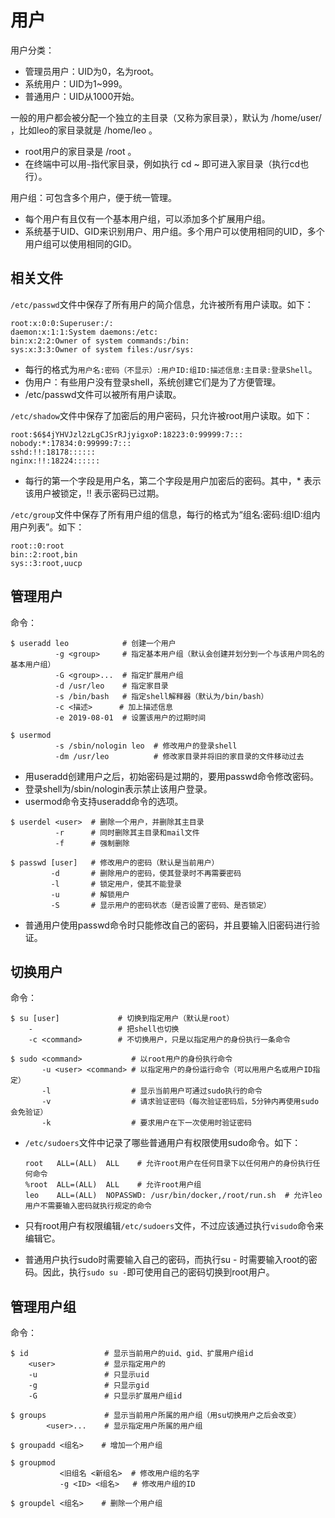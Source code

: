 # 用户

用户分类：
- 管理员用户：UID为0，名为root。
- 系统用户：UID为1~999。
- 普通用户：UID从1000开始。

一般的用户都会被分配一个独立的主目录（又称为家目录），默认为 /home/user/ ，比如leo的家目录就是 /home/leo 。
- root用户的家目录是 /root 。
- 在终端中可以用`~`指代家目录，例如执行 cd ~ 即可进入家目录（执行cd也行）。

用户组：可包含多个用户，便于统一管理。
- 每个用户有且仅有一个基本用户组，可以添加多个扩展用户组。
- 系统基于UID、GID来识别用户、用户组。多个用户可以使用相同的UID，多个用户组可以使用相同的GID。

## 相关文件

`/etc/passwd`文件中保存了所有用户的简介信息，允许被所有用户读取。如下：

    root:x:0:0:Superuser:/:
    daemon:x:1:1:System daemons:/etc:
    bin:x:2:2:Owner of system commands:/bin:
    sys:x:3:3:Owner of system files:/usr/sys:

- 每行的格式为`用户名:密码（不显示）:用户ID:组ID:描述信息:主目录:登录Shell`。
- 伪用户：有些用户没有登录shell，系统创建它们是为了方便管理。
- /etc/passwd文件可以被所有用户读取。

`/etc/shadow`文件中保存了加密后的用户密码，只允许被root用户读取。如下：

    root:$6$4jYHVJzl2zLgCJSrRJjyigxoP:18223:0:99999:7:::
    nobody:*:17834:0:99999:7:::
    sshd:!!:18178::::::
    nginx:!!:18224::::::

- 每行的第一个字段是用户名，第二个字段是用户加密后的密码。其中，* 表示该用户被锁定，!! 表示密码已过期。

`/etc/group`文件中保存了所有用户组的信息，每行的格式为“组名:密码:组ID:组内用户列表”。如下：

    root::0:root
    bin::2:root,bin
    sys::3:root,uucp

## 管理用户

命令：

```shell
$ useradd leo            # 创建一个用户
          -g <group>     # 指定基本用户组（默认会创建并划分到一个与该用户同名的基本用户组）
          -G <group>...  # 指定扩展用户组
          -d /usr/leo    # 指定家目录
          -s /bin/bash   # 指定shell解释器（默认为/bin/bash）
          -c <描述>      # 加上描述信息
          -e 2019-08-01  # 设置该用户的过期时间
```

```shell
$ usermod
          -s /sbin/nologin leo  # 修改用户的登录shell
          -dm /usr/leo          # 修改家目录并将旧的家目录的文件移动过去
```

- 用useradd创建用户之后，初始密码是过期的，要用passwd命令修改密码。
- 登录shell为/sbin/nologin表示禁止该用户登录。
- usermod命令支持useradd命令的选项。

```shell
$ userdel <user>  # 删除一个用户，并删除其主目录
          -r      # 同时删除其主目录和mail文件
          -f      # 强制删除
```

```shell
$ passwd [user]   # 修改用户的密码（默认是当前用户）
         -d       # 删除用户的密码，使其登录时不再需要密码
         -l       # 锁定用户，使其不能登录
         -u       # 解锁用户
         -S       # 显示用户的密码状态（是否设置了密码、是否锁定）
```

- 普通用户使用passwd命令时只能修改自己的密码，并且要输入旧密码进行验证。

## 切换用户

命令：

```shell
$ su [user]             # 切换到指定用户（默认是root）
    -                   # 把shell也切换
    -c <command>        # 不切换用户，只是以指定用户的身份执行一条命令
```

```shell
$ sudo <command>           # 以root用户的身份执行命令
       -u <user> <command> # 以指定用户的身份运行命令（可以用用户名或用户ID指定）
       -l                  # 显示当前用户可通过sudo执行的命令
       -v                  # 请求验证密码（每次验证密码后，5分钟内再使用sudo会免验证）
       -k                  # 要求用户在下一次使用时验证密码
```

- `/etc/sudoers`文件中记录了哪些普通用户有权限使用sudo命令。如下：

  ```shell
  root   ALL=(ALL)  ALL    # 允许root用户在任何目录下以任何用户的身份执行任何命令
  %root  ALL=(ALL)  ALL    # 允许root用户组
  leo    ALL=(ALL)  NOPASSWD: /usr/bin/docker,/root/run.sh  # 允许leo用户不需要输入密码就执行规定的命令
  ```

- 只有root用户有权限编辑`/etc/sudoers`文件，不过应该通过执行`visudo`命令来编辑它。
- 普通用户执行sudo时需要输入自己的密码，而执行su - 时需要输入root的密码。因此，执行`sudo su -`即可使用自己的密码切换到root用户。

## 管理用户组

命令：

```shell
$ id                 # 显示当前用户的uid、gid、扩展用户组id
    <user>           # 显示指定用户的
    -u               # 只显示uid
    -g               # 只显示gid
    -G               # 只显示扩展用户组id
```

```shell
$ groups             # 显示当前用户所属的用户组（用su切换用户之后会改变）
        <user>...    # 显示指定用户所属的用户组
```

```shell
$ groupadd <组名>    # 增加一个用户组
```

```shell
$ groupmod
           <旧组名 <新组名>  # 修改用户组的名字
           -g <ID> <组名>   # 修改用户组的ID
```

```shell
$ groupdel <组名>    # 删除一个用户组
```
